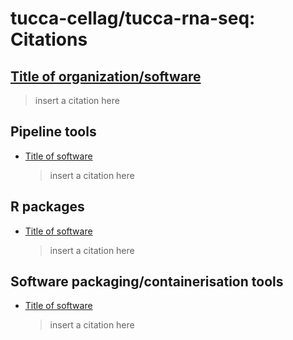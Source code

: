 # tucca-cellag/tucca-rna-seq: Citations

## [Title of organization/software](#)

> insert a citation here

## Pipeline tools

- [Title of software](#)

  > insert a citation here

## R packages

- [Title of software](#)

  > insert a citation here

## Software packaging/containerisation tools

- [Title of software](#)

  > insert a citation here